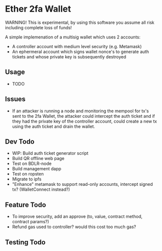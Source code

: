 # Ether 2fa Wallet

WARNING! This is experimental, by using this software you assume all risk including complete loss of funds!

A simple implemenation of a multisig wallet which uses 2 accounts:

- A controller account with medium level security (e.g. Metamask)
- An ephermeral account which signs wallet nonce's to generate auth tickets and whose private key is subsequently destroyed

## Usage

- TODO

## Issues

- If an attacker is running a node and monitoring the mempool for tx's sent to the 2fa Wallet, the attacker could intercept the auth ticket and if they had the private key of the controller account, could create a new tx using the auth ticket and drain the wallet.

## Dev Todo

- WIP: Build auth ticket generator script
- Build QR offline web page
- Test on BDLR-node
- Build management dapp
- Test on ropsten
- Migrate to ipfs
- "Enhance" metamask to support read-only accounts, intercept signed tx?  (WalletConnect instead?)

## Feature Todo

- To improve security, add an approve (to, value, contract method, contract params?)
- Refund gas used to controller? would this cost too much gas?


## Testing Todo